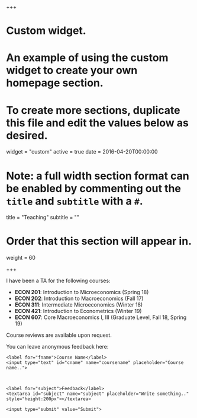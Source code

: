 +++
# Custom widget.
# An example of using the custom widget to create your own homepage section.
# To create more sections, duplicate this file and edit the values below as desired.
widget = "custom"
active = true
date = 2016-04-20T00:00:00

# Note: a full width section format can be enabled by commenting out the `title` and `subtitle` with a `#`.
title = "Teaching"
subtitle = ""

# Order that this section will appear in.
weight = 60

+++

I have been a TA for the following courses:

- **ECON 201**: Introduction to Microeconomics (Spring 18)
- **ECON 202**: Introduction to Macroeconomics (Fall 17)
- **ECON 311**: Intermediate Microeconomics (Winter 18)
- **ECON  421**: Introduction to Econometrics  (Winter 19)
- **ECON 607**: Core Macroeconomics I, III (Graduate Level, Fall 18, Spring 19)

Course reviews are available upon request.


You can leave anonymous feedback here:

<div class="container">
  <form action="action_page.php">

    <label for="fname">Course Name</label>
    <input type="text" id="cname" name="coursename" placeholder="Course name..">

  

    <label for="subject">Feedback</label>
    <textarea id="subject" name="subject" placeholder="Write something.." style="height:200px"></textarea>

    <input type="submit" value="Submit">

  </form>
</div>


